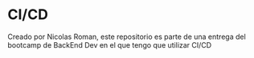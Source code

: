 # CI/CD
Creado por Nicolas Roman, este repositorio es parte de una entrega del bootcamp de BackEnd Dev en el que tengo que utilizar CI/CD